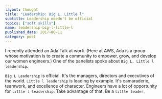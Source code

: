 ```yaml
---
layout: thought
title: "Leadership: Big L, Little l"
subtitle: Leadership needn't be official
topics: ["soft skills"]
name: leadership-big-l-little-l
published_date: 2017-08-11
category: post
---
```


I recently attended an Ada Talk at work. (Here at AWS, Ada is a group whose
motivation is to create a community to empower, grow, and develop our women
engineers.) One of the panelists spoke about `Big L, Little l leadership`.

`Big L Leadership` is official. It's the managers, directors and executives of
the world. `Little l leadership` is leading by example. It's camaraderie,
teamwork, and excellence of character. Engineers have a lot of opportunity for
`little l leadership`. Take advantage of that. Be a `little leader`.
